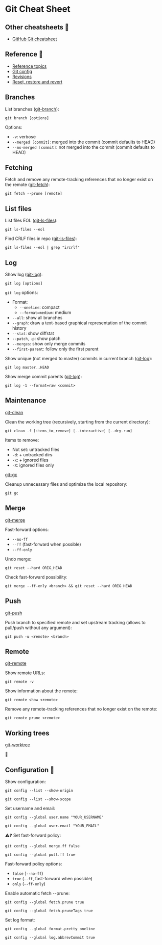 # Git Cheat Sheet

## Other cheatsheets 📌
* [GitHub Git cheatsheet](https://education.github.com/git-cheat-sheet-education.pdf)

## Reference 📌
* [Reference topics](https://git-scm.com/docs)
* [Git config](https://git-scm.com/docs/git-config)
* [Revisions](https://git-scm.com/docs/gitrevisions)
* [Reset, restore and revert](https://git-scm.com/docs/git#_reset_restore_and_revert)

## Branches
List branches ([git-branch](https://git-scm.com/docs/git-branch)):
```
git branch [options]
```
Options:
* `-v`: verbose
* `--merged [commit]`: merged into the commit (commit defaults to HEAD)
* `--no-merged [commit]`: not merged into the commit (commit defaults to HEAD)

## Fetching
Fetch and remove any remote-tracking references that no longer exist on the remote ([git-fetch](https://git-scm.com/docs/git-fetch)):
```
git fetch --prune [remote]
```

## List files
List files EOL ([git-ls-files](https://git-scm.com/docs/git-ls-files)):
```
git ls-files --eol
```

Find CRLF files in repo ([git-ls-files](https://git-scm.com/docs/git-ls-files)):
```
git ls-files --eol | grep "i/crlf"
```

## Log
Show log ([git-log](https://git-scm.com/docs/git-log)):
```
git log [options]
```
`git log` options:
* Format:
  * `--oneline`: compact
  * `--format=medium`: medium
* `--all`: show all branches
* `--graph`: draw a text-based graphical representation of the commit history
* `--stat`: show diffstat
* `--patch`, `-p`: show patch
* `--merges`: show only merge commits
* `--first-parent`: follow only the first parent

Show unique (not merged to master) commits in current branch ([git-log](https://git-scm.com/docs/git-log)):
```
git log master..HEAD
```

Show merge commit parents ([git-log](https://git-scm.com/docs/git-log)):
```
git log -1 --format=raw <commit>
```

## Maintenance
[git-clean](https://git-scm.com/docs/git-clean)

Clean the working tree (recursively, starting from the current directory):
```
git clean -f [items_to_remove] [--interactive] [--dry-run]
```
Items to remove:
* Not set: untracked files
* `-d`: + untracked dirs
* `-x`: + ignored files
* `-X`: ignored files only

[git-gc](https://git-scm.com/docs/git-gc)

Cleanup unnecessary files and optimize the local repository:
```
git gc
```

## Merge
[git-merge](https://git-scm.com/docs/git-merge)

Fast-forward options:
* `--no-ff`
* `--ff` (fast-forward when possible)
* `--ff-only`

Undo merge:
```
git reset --hard ORIG_HEAD
```

Check fast-forward possibility:
```
git merge --ff-only <branch> && git reset --hard ORIG_HEAD
```

## Push
[git-push](https://git-scm.com/docs/git-push)

Push branch to specified remote and set upstream tracking (allows to pull/push without any argument):
```
git push -u <remote> <branch>
```

## Remote
[git-remote](https://git-scm.com/docs/git-remote)

Show remote URLs:
```
git remote -v
```

Show information about the remote:
```
git remote show <remote>
```

Remove any remote-tracking references that no longer exist on the remote:
```
git remote prune <remote>
```

## Working trees
[git-worktree](https://git-scm.com/docs/git-worktree)

🚧

## Configuration 📌
Show configuration:
```
git config --list --show-origin
```
```
git config --list --show-scope
```

Set username and email:
```
git config --global user.name "YOUR_USERNAME"
```
```
git config --global user.email "YOUR_EMAIL"
```

⚠️❓ Set fast-forward policy:
```
git config --global merge.ff false
```
```
git config --global pull.ff true
```

Fast-forward policy options:
* `false` (`--no-ff`)
* `true` (`--ff`, fast-forward when possible)
* `only` (`--ff-only`)

Enable automatic fetch --prune:
```
git config --global fetch.prune true
```
```
git config --global fetch.pruneTags true
```

Set log format:
```
git config --global format.pretty oneline
```
```
git config --global log.abbrevCommit true
```

